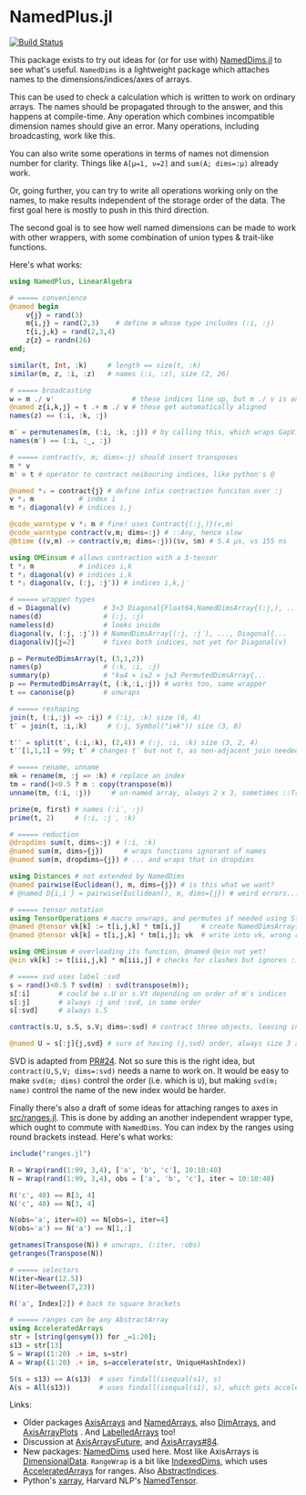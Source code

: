 # NamedPlus.jl

[![Build Status](https://travis-ci.org/mcabbott/NamedPlus.jl.svg?branch=master)](https://travis-ci.org/mcabbott/NamedPlus.jl)

This package exists to try out ideas for (or for use with) [NamedDims.jl](https://github.com/invenia/NamedDims.jl)
to see what's useful. `NamedDims` is a lightweight package which attaches names to the 
dimensions/indices/axes of arrays. 

This can be used to check a calculation which is written to work on ordinary arrays.
The names should be propagated through to the answer, and this happens at compile-time.
Any operation which combines incompatible dimension names should give an error.
Many operations, including broadcasting, work like this.

You can also write some operations in terms of names not dimension number
for clarity. Things like `A[μ=1, ν=2]` and `sum(A; dims=:μ)` already work.

Or, going further, you can try to write all operations working only on the names, 
to make results independent of the storage order of the data.
The first goal here is mostly to push in this third direction. 

The second goal is to see how well named dimensions can be made to work with other wrappers,
with some combination of union types & trait-like functions.

Here's what works: 

```julia
using NamedPlus, LinearAlgebra

# ===== convenience
@named begin
    v{j} = rand(3)
    m{i,j} = rand(2,3)    # define m whose type includes (:i, :j)
    t{i,j,k} = rand(2,3,4)
    z{z} = randn(26)
end;

similar(t, Int, :k)     # length == size(t, :k)
similar(m, z, :i, :z)   # names (:i, :z), size (2, 26)

# ===== broadcasting
w = m ./ v'                   # these indices line up, but m ./ v is an error
@named z{i,k,j} = t .+ m ./ v # these get automatically aligned
names(z) == (:i, :k, :j)

m′ = permutenames(m, (:i, :k, :j)) # by calling this, which wraps GapView{T,3,(1,0,2),(1,3),...
names(m′) == (:i, :_, :j)

# ===== contract(v, m; dims=:j) should insert transposes
m * v
m' ⊙ t # operator to contract neibouring indices, like python's @

@named *ⱼ = contract{j} # define infix contraction funciton over :j
v *ⱼ m           # index i
m *ⱼ diagonal(v) # indices i,j

@code_warntype v *ⱼ m # fine! uses Contract{(:j,)}(v,m)
@code_warntype contract(v,m; dims=:j) # ::Any, hence slow
@btime ((v,m) -> contract(v,m; dims=:j))($v, $m) # 5.4 μs, vs 155 ns

using OMEinsum # allows contraction with a 3-tensor
t *ⱼ m           # indices i,k
t *ⱼ diagonal(v) # indices i,k
t *ⱼ diagonal(v, (:j, :j′)) # indices i,k,j′

# ===== wrapper types
d = Diagonal(v)        # 3×3 Diagonal{Float64,NamedDimsArray{(:j,), ...
names(d)               # (:j, :j)
nameless(d)            # looks inside
diagonal(v, (:j, :j′)) # NamedDimsArray{(:j, :j′), ..., Diagonal{...
diagonal(v)[j=2]       # fixes both indices, not yet for Diagonal(v)

p = PermutedDimsArray(t, (3,1,2))
names(p)               # (:k, :i, :j)
summary(p)             # "k≤4 × i≤2 × j≤3 PermutedDimsArray{...
p == PermutedDimsArray(t, (:k,:i,:j)) # works too, same wrapper
t == canonise(p)       # unwraps

# ===== reshaping
join(t, (:i,:j) => :ij) # (:ij, :k) size (6, 4)
t′ = join(t, :i,:k)     # (:j, Symbol("i⊗k")) size (3, 8)

t′′ = split(t′, (:i,:k), (2,4)) # (:j, :i, :k) size (3, 2, 4)
t′′[1,1,1] = 99; t′ # changes t′ but not t, as non-adjacent join needed permutedims

# ===== rename, unname
mk = rename(m, :j => :k) # replace an index
tm = rand()<0.5 ? m : copy(transpose(m))
unname(tm, (:i, :j))     # un-named array, always 2 x 3, sometimes ::Transpose

prime(m, first) # names (:i′, :j)
prime(t, 2)     # (:i, :j′, :k)

# ===== reduction
@dropdims sum(t, dims=:j) # (:i, :k)
@named sum(m, dims={j})     # wraps functions ignorant of names
@named sum(m, dropdims={j}) # ... and wraps that in dropdims

using Distances # not extended by NamedDims
@named pairwise(Euclidean(), m, dims={j}) # is this what we want?
# @named D{i,i′} = pairwise(Euclidean(), m, dims={j}) # weird errors...

# ===== tensor notation
using TensorOperations # macro unwraps, and permutes if needed using Strided 
@named @tensor vk[k] := t[i,j,k] * tm[i,j]     # create NamedDimsArray{(:k,)
@named @tensor vk[k] = t[i,j,k] * tm[i,j]; vk  # write into vk, wrong return type :(

using OMEinsum # overloading its function, @named @ein not yet! 
@ein vk[k] := t[iii,j,k] * m[iii,j] # checks for clashes but ignores :iii

# ===== svd uses label :svd
s = rand()<0.5 ? svd(m) : svd(transpose(m));
s[:i]       # could be s.U or s.Vt depending on order of m's indices
s[:j]       # always :j and :svd, in some order
s[:svd]     # always s.S

contract(s.U, s.S, s.V; dims=:svd) # contract three objects, leaving indices i & j ## BROKEN

@named U = s[:j]{j,svd} # sure of having (j,svd) order, always size 3 x 2, sometimes ::Transpose
```

SVD is adapted from [PR#24](https://github.com/invenia/NamedDims.jl/pull/24). 
Not so sure this is the right idea, but `contract(U,S,V; dims=:svd)` needs a name to work on.
It would be easy to make `svd(m; dims)` control the order (i.e. which is `U`), 
but making `svd(m; name)` control the name of the new index would be harder. 

Finally there's also a draft of some ideas for attaching ranges to axes in [src/ranges.jl](src/ranges.jl).
This is done by adding an another independent wrapper type, which ought to commute with `NamedDims`.
You can index by the ranges using round brackets instead. Here's what works:

```julia
include("ranges.jl")

R = Wrap(rand(1:99, 3,4), ['a', 'b', 'c'], 10:10:40)
N = Wrap(rand(1:99, 3,4), obs = ['a', 'b', 'c'], iter = 10:10:40)

R('c', 40) == R[3, 4]
N('c', 40) == N[3, 4]

N(obs='a', iter=40) == N[obs=1, iter=4]
N(obs='a') == N('a') == N[1,:]

getnames(Transpose(N)) # unwraps, (:iter, :obs)
getranges(Transpose(N))

# ===== selectors
N(iter=Near(12.5))
N(iter=Between(7,23))

R('a', Index[2]) # back to square brackets

# ===== ranges can be any AbstractArray
using AcceleratedArrays
str = [string(gensym()) for _=1:20];
s13 = str[13]
S = Wrap((1:20) .+ im, s=str)
A = Wrap((1:20) .+ im, s=accelerate(str, UniqueHashIndex))

S(s = s13) == A(s13)  # uses findall(isequal(s1), s)
A(s = All(s13))       # uses findall(isequal(s1), s), which gets accelerated
```

Links:
* Older packages [AxisArrays](https://github.com/JuliaArrays/AxisArrays.jl) and 
  [NamedArrays](https://github.com/davidavdav/NamedArrays.jl),
  also [DimArrays](https://github.com/mcabbott/DimArrays.jl), 
  and [AxisArrayPlots](https://github.com/jw3126/AxisArrayPlots.jl) .
  And [LabelledArrays](https://github.com/JuliaDiffEq/LabelledArrays.jl) too!
* Discussion at [AxisArraysFuture](https://github.com/JuliaCollections/AxisArraysFuture/issues/1), and [AxisArrays#84](https://github.com/JuliaArrays/AxisArrays.jl/issues/84). 
* New packages: [NamedDims](https://github.com/invenia/NamedDims.jl) used here.
  Most like AxisArrays is [DimensionalData](https://github.com/rafaqz/DimensionalData.jl).
  `RangeWrap` is a bit like [IndexedDims](https://github.com/invenia/IndexedDims.jl),
  which uses [AcceleratedArrays](https://github.com/andyferris/AcceleratedArrays.jl) for ranges.
  Also [AbstractIndices](https://github.com/Tokazama/AbstractIndices.jl).
* Python's [xarray](http://xarray.pydata.org/en/stable/), Harvard NLP's [NamedTensor](http://nlp.seas.harvard.edu/NamedTensor). 

